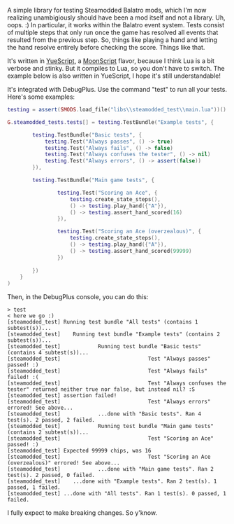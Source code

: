 A simple library for testing Steamodded Balatro mods, which I'm now realizing unambigiously should have been a mod itself and not a library. Uh, oops. :) 
In particular, it works within the Balatro event system. Tests consist of multiple steps that only run once the game has resolved all events that resulted from the previous step. So, things like playing a hand and letting the hand resolve entirely before checking the score. Things like that.

It's written in [YueScript](https://yuescript.org/), a [MoonScript](https://moonscript.org/) flavor, because I think Lua is a bit verbose and stinky. But it compiles to Lua, so you don't have to switch. The example below is also written in YueScript, I hope it's still understandable!

It's integrated with DebugPlus. Use the command "test" to run all your tests. Here's some examples:

```lua
testing = assert(SMODS.load_file("libs\\steamodded_test\\main.lua"))()

G.steamodded_tests.tests[] = testing.TestBundle("Example tests", {

        testing.TestBundle("Basic tests", {
            testing.Test("Always passes", () -> true)
            testing.Test("Always fails", () -> false)
            testing.Test("Always confuses the tester", () -> nil)
            testing.Test("Always errors", () -> assert(false))
        }),

        testing.TestBundle("Main game tests", {

                testing.Test("Scoring an Ace", {
                    testing.create_state_steps(),
                    () -> testing.play_hand({"A"}),
                    () -> testing.assert_hand_scored(16)
                }),

                testing.Test("Scoring an Ace (overzealous)", {
                    testing.create_state_steps(),
                    () -> testing.play_hand({"A"}),
                    () -> testing.assert_hand_scored(99999)
                })
            
        })
    }
)
```


Then, in the DebugPlus console, you can do this:

```
> test
< here we go :)
[steamodded_test] Running test bundle "All tests" (contains 1 subtest(s))...
[steamodded_test]    Running test bundle "Example tests" (contains 2 subtest(s))...
[steamodded_test]            Running test bundle "Basic tests" (contains 4 subtest(s))...
[steamodded_test]                            Test "Always passes" passed! :)
[steamodded_test]                            Test "Always fails" failed! :(
[steamodded_test]                            Test "Always confuses the tester" returned neither true nor false, but instead nil? :S
[steamodded_test] assertion failed!
[steamodded_test]                            Test "Always errors" errored! See above...
[steamodded_test]            ...done with "Basic tests". Ran 4 test(s). 2 passed, 2 failed.
[steamodded_test]            Running test bundle "Main game tests" (contains 2 subtest(s))...
[steamodded_test]                            Test "Scoring an Ace" passed! :)
[steamodded_test] Expected 99999 chips, was 16
[steamodded_test]                            Test "Scoring an Ace (overzealous)" errored! See above...
[steamodded_test]            ...done with "Main game tests". Ran 2 test(s). 2 passed, 0 failed.
[steamodded_test]    ...done with "Example tests". Ran 2 test(s). 1 passed, 1 failed.
[steamodded_test] ...done with "All tests". Ran 1 test(s). 0 passed, 1 failed.
```

I fully expect to make breaking changes. So y'know.